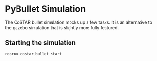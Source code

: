 
# PyBullet Simulation

The CoSTAR bullet simulation mocks up a few tasks. It is an alternative to the gazebo simulation that is slightly more fully featured.

## Starting the simulation

```
rosrun costar_bullet start
```
